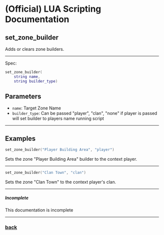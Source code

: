 
# (Official) LUA Scripting Documentation

## set_zone_builder

Adds or clears zone builders.

___

Spec:

```lua
set_zone_builder(
	string name,
	string builder_type)
```

## Parameters

- `name`: Target Zone Name
- `builder_type`: Can be passed "player", "clan", "none" if player is passed will set builder to players name running script

___

## Examples

```lua
set_zone_builder("Player Building Area", "player")
```

Sets the zone "Player Building Area" builder to the context player.

___

```lua
set_zone_builder("Clan Town", "clan")
```

Sets the zone "Clan Town" to the context player's clan.

___

##### Incomplete

This documentation is incomplete

___

### [back](../zones)
